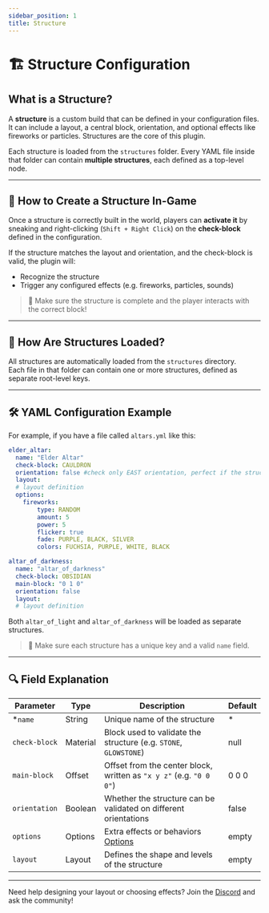 ```yaml
---
sidebar_position: 1
title: Structure
---
```


# 🏗️ Structure Configuration

## What is a Structure?

A **structure** is a custom build that can be defined in your configuration files. It can include a layout, a central block, orientation, and optional effects like fireworks or particles. Structures are the core of this plugin.

Each structure is loaded from the `structures` folder. Every YAML file inside that folder can contain **multiple structures**, each defined as a top-level node.

---

## 🧨 How to Create a Structure In-Game

Once a structure is correctly built in the world, players can **activate it** by sneaking and right-clicking (`Shift + Right Click`) on the **check-block** defined in the configuration.

If the structure matches the layout and orientation, and the check-block is valid, the plugin will:
- Recognize the structure
- Trigger any configured effects (e.g. fireworks, particles, sounds)

> 🧱 Make sure the structure is complete and the player interacts with the correct block!

---

## 📂 How Are Structures Loaded?

All structures are automatically loaded from the `structures` directory.  
Each file in that folder can contain one or more structures, defined as separate root-level keys.

---

## 🛠️ YAML Configuration Example

For example, if you have a file called `altars.yml` like this:

```yaml
elder_altar:
  name: "Elder Altar"
  check-block: CAULDRON
  orientation: false #check only EAST orientation, perfect if the structure is symmetric
  layout:
  # layout definition
  options:
    fireworks:
        type: RANDOM
        amount: 5
        power: 5
        flicker: true
        fade: PURPLE, BLACK, SILVER
        colors: FUCHSIA, PURPLE, WHITE, BLACK

altar_of_darkness:
  name: "altar_of_darkness"
  check-block: OBSIDIAN
  main-block: "0 1 0"
  orientation: false
  layout:
  # layout definition
```

Both `altar_of_light` and `altar_of_darkness` will be loaded as separate structures.

> 📁 Make sure each structure has a unique key and a valid `name` field.

---

## 🔍 Field Explanation

| Parameter     | Type     | Description                                                         | Default    |
|---------------|----------|---------------------------------------------------------------------|------------|
| *`name`       | String   | Unique name of the structure                                        | *          |
| `check-block` | Material | Block used to validate the structure (e.g. `STONE`, `GLOWSTONE`)    | null       |
| `main-block`  | Offset   | Offset from the center block, written as `"x y z"` (e.g. `"0 0 0"`) | 0 0 0      |  
| `orientation` | Boolean  | Whether the structure can be validated on different orientations    | false      |
| `options`     | Options  | Extra effects or behaviors  [Options](../category/options)          | empty      |
| `layout`      | Layout   | Defines the shape and levels of the structure                       | empty      |

---

Need help designing your layout or choosing effects? Join the [Discord](https://discord.gg/KBNDByfjuC) and ask the community!
